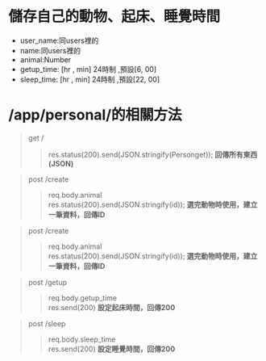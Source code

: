 # 儲存自己的動物、起床、睡覺時間

  * user_name:同users裡的
  * name:同users裡的
  * animal:Number
  * getup_time: [hr , min] 24時制 ,預設[6, 00]
  * sleep_time: [hr , min] 24時制 ,預設[22, 00]

# /app/personal/的相關方法

> get /
>>   
>> res.status(200).send(JSON.stringify(Personget));
**回傳所有東西(JSON)**

> post /create
>> req.body.animal  
>> res.status(200).send(JSON.stringify(id));
**選完動物時使用，建立一筆資料，回傳ID**

> post /create
>> req.body.animal  
>> res.status(200).send(JSON.stringify(id));
**選完動物時使用，建立一筆資料，回傳ID**

> post /getup
>> req.body.getup_time  
>> res.send(200)
**設定起床時間，回傳200**

> post /sleep
>> req.body.sleep_time  
>> res.send(200)
**設定睡覺時間，回傳200**

  
